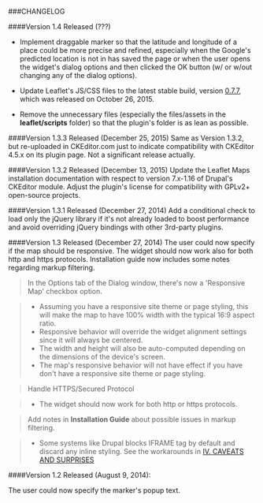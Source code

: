 ###CHANGELOG

####Version 1.4 Released (???)

 - Implement draggable marker so that the latitude and longitude of a  place could be
   more precise and refined, especially when the Google's predicted location is not in
   has saved the page or when the user opens the widget's dialog options and then
   clicked the OK button (w/ or w/out changing any of the dialog options).

 - Update Leaflet's JS/CSS files to the latest stable build, version [0.7.7](http://leafletjs.com/download.html),
   which was released on October 26, 2015.

 - Remove the unnecessary files (especially the files/assets in the **leaflet/scripts** folder)
    so that the plugin's folder is as lean as possible.

####Version 1.3.3 Released (December 25, 2015)
Same as Version 1.3.2, but re-uploaded in CKEditor.com just to indicate compatibility with CKEditor 4.5.x on its plugin page. Not a significant release actually.

####Version 1.3.2 Released (December 13, 2015)
Update the Leaflet Maps installation documentation with respect to version 7.x-1.16 of Drupal's CKEditor module. Adjust the plugin's license for compatibility with GPLv2+ open-source projects.

####Version 1.3.1 Released (December 27, 2014)
Add a conditional check to load only the jQuery library if it's not already loaded to boost performance and avoid overriding jQuery bindings with other 3rd-party plugins.

####Version 1.3 Released (December 27, 2014)
The user could now specify if the map should be responsive. The widget should now work also for both http and https protocols. Installation guide now includes some notes regarding markup filtering.
> In the Options tab of the Dialog window, there's now a 'Responsive Map' checkbox option.

> - Assuming you have a responsive site theme or page styling, this will make the map to have 100% width with the typical 16:9 aspect ratio.
> - Responsive behavior will override the widget alignment settings since it will always be centered.
> - The width and height will also be auto-computed depending on the dimensions of the device's screen.
> - The map's responsive behavior will not have effect if you have don't have a responsive site theme or page styling.

> Handle HTTPS/Secured Protocol

> - The widget should now work for both http or https protocols.

> Add notes in **Installation Guide** about possible issues in markup filtering.

> - Some systems like Drupal blocks IFRAME tag by default and discard any inline styling. See the workarounds in [IV. CAVEATS AND SURPRISES](https://github.com/ranelpadon/ckeditor-leaflet/blob/master/Installation%20Guide.txt/)

####Version 1.2 Released (August 9, 2014):

The user could now specify the marker's popup text.
